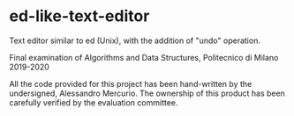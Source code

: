 # ed-like-text-editor
Text editor similar to ed (Unix), with the addition of "undo" operation.

Final examination of Algorithms and Data Structures, Politecnico di Milano 2019-2020

All the code provided for this project has been hand-written by the undersigned, Alessandro Mercurio.
The ownership of this product has been carefully verified by the evaluation committee.
